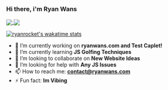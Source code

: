 ### Hi there, i'm Ryan Wans

<a href="https://github.com/ryanwans">
  <img align="center" src="https://github-readme-stats.vercel.app/api?username=ryanrocket&theme=algolia" />
</a>
<a href="https://github.com/ryanwans">
  <img align="center" src="https://github-readme-stats.vercel.app/api/top-langs/?username=ryanrocket&theme=algolia&layout=compact&langs_count=8" />
</a>

[![ryanrocket's wakatime stats](https://github-readme-stats.vercel.app/api/wakatime?username=ryanrocket&theme=algolia&layout=compact)](https://github.com/anuraghazra/github-readme-stats)


- 🔭 I’m currently working on <b>ryanwans.com and Test Caplet!</b>
- 🌱 I’m currently learning <b>JS Golfing Techniques</b>
- 👯 I’m looking to collaborate on <b>New Website Ideas</b>
- 🤔 I’m looking for help with <b>Any JS Issues</b>
- 📫 How to reach me: <b>contact@ryanwans.com</b>
- ⚡ Fun fact: <b>Im Vibing</b>
